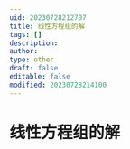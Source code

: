 ```yaml
---
uid: 20230728212707
title: 线性方程组的解
tags: []
description: 
author: 
type: other
draft: false
editable: false
modified: 20230728214100
---
```


# 线性方程组的解